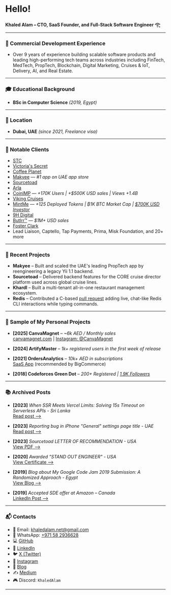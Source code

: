 # Hello!

**Khaled Alam – CTO, SaaS Founder, and Full-Stack Software Engineer 𓂀**

---

### 📌 Commercial Development Experience

- Over 9 years of experience building scalable software products and leading high-performing tech teams across industries including FinTech, MedTech, PropTech, Blockchain, Digital Marketing, Cruises & IoT, Delivery, AI, and Real Estate.

---

### 🎓 Educational Background

- **BSc in Computer Science** _(2019, Egypt)_

---

### 📍 Location

- **Dubai, UAE** _(since 2021, Freelance visa)_

---

### 💼 Notable Clients

- [STC](https://stc.com.sa)
- [Victoria's Secret](https://www.victoriassecret.ae/en/pink)
- [Coffee Planet](https://www.coffeeplanet.com)
- [Makyee](https://makyee.com) — _#1 app on UAE app store_
- [Sourcetoad](https://ondeck.sourcetoad.com/cruise-director-platform)
- [Arla](https://www.arla.com)
- [CoinIMP](https://www.coinimp.com) — _+170K Users | +$500K USD sales | Views +1.4B_
- [Viking Cruises](https://www.vikingrivercruises.com)
- [MintMe](https://www.mintme.com) — _+125 Deployed Tokens | ₿1K BTC Market Cap | [$700K USD Investor](https://x.com/Wyll_BBK/status/1461775068393099272)_
- [9H Digital](https://9hdigital.com)
- [Butlrr™](https://butlrr.leadliaison.com) — _$1M+ USD sales_
- [Foster Clark](https://fosterclark.com)
- Lead Liaison, Captello, Tap Payments, Prima, Misk Foundation, and 20+ more

---

### 🚀 Recent Projects

- **Makyee** – Built and scaled the UAE's leading PropTech app by reengineering a legacy Yii 1.1 backend.
- **Sourcetoad** – Delivered backend features for the CORE cruise director platform used across global cruise lines.
- **Khardl** – Built a multi-tenant all-in-one restaurant management ecosystem.
- **Redis** – Contributed a C-based [pull request](https://github.com/redis/redis/pull/12215) adding live, chat-like Redis CLI interactions while typing commands.

---

### 🧪 Sample of My Personal Projects

- **[2025] CanvaMagnet** – _~6k AED / Monthly sales_  
  [canvamagnet.com](https://canvamagnet.com) | [Instagram: @CanvaMagnet](https://www.instagram.com/canvamagnet/)
  
- **[2024] ArtifyMaster** – _1k+ registered users in the first week of release_

- **[2021] OrdersAnalytics** – _10k+ AED in subscriptions_  
  [SaaS App](https://orders-analytics.enhancemystore.com) (recommended by BigCommerce)

- **[2018] Codeforces Green Dot** – _200+ Registered | [1.9K Followers](https://facebook.com/cfgreendot)_

---

### 📚 Archived Posts

- **[2023]** _When SSR Meets Vercel Limits: Solving 15s Timeout on Serverless APIs - Sri Lanka_  
  [Read post ⟶](https://blog.khaledalam.net/set-maxduration-of-vercel-serverless-functions-execution-duration-limit/)
  
- **[2023]** _Reporting bug in iPhone "General" settings page title - UAE_  
  [Read post ⟶](https://blog.khaledalam.net/bug-in-iphone-general-settings-page-title)

- **[2023]** _Sourcetoad LETTER OF RECOMMENDATION - USA_  
  [View PDF ⟶](https://drive.google.com/file/d/1WvkaYIlz_dvkzNJkBdHivdGikzLb-v_v/view)

- **[2020]** _Awarded "STAND OUT ENGINEER" - USA_  
  [View Certificate ⟶](https://drive.google.com/file/d/1pzWdXmiGd3m8WLjh6Zc7ZkAYxb-VLx3r/view)

- **[2019]** _Blog about My Google Code Jam 2019 Submission: A Randomized Approach - Egypt_  
  [View Blog ⟶](https://codeforces.com/blog/entry/66444)

- **[2019]** _Accepted SDE offer at Amazon – Canada_  
  [LinkedIn Post ⟶](https://www.linkedin.com/posts/khaledalam_%F0%9D%97%A0%F0%9D%98%86-%F0%9D%97%9F%F0%9D%97%AE%F0%9D%98%80%F0%9D%98%81-%F0%9D%97%A3%F0%9D%97%BC%F0%9D%98%80%F0%9D%98%81-%F0%9D%97%B6%F0%9D%97%BB-%F0%9D%9F%AE%F0%9D%9F%AC%F0%9D%9F%AD%F0%9D%9F%B5-i-activity-6617748836062380032-t1aY/)

---

### 📬 Contacts

- 📧 Email: [khaledalam.net@gmail.com](mailto:khaledalam.net@gmail.com)  
- 📱 WhatsApp: [+971 58 2936628](http://wa.me/+971582936628)  
- 💻 [GitHub](https://github.com/khaledalam)  
- 💼 [LinkedIn](https://linkedin.com/in/khaledalam)  
- 🐦 [X (Twitter)](https://x.com/khaledalamxyz)  
- 📸 [Instagram](https://instagram.com/khaledalamxyz)  
- 📝 [Blog](https://blog.khaledalam.net)
- ✍️ [Medium](https://khaledalam.medium.com)
- 🎮 Discord: `KhaledAlam`

---
